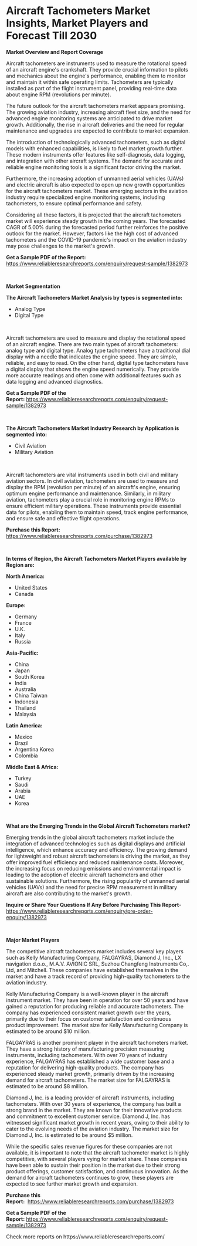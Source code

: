 <p><h1>Aircraft Tachometers Market Insights, Market Players and Forecast Till 2030</h1></p><p><strong>Market Overview and Report Coverage</strong></p>
<p><p>Aircraft tachometers are instruments used to measure the rotational speed of an aircraft engine's crankshaft. They provide crucial information to pilots and mechanics about the engine's performance, enabling them to monitor and maintain it within safe operating limits. Tachometers are typically installed as part of the flight instrument panel, providing real-time data about engine RPM (revolutions per minute).</p><p>The future outlook for the aircraft tachometers market appears promising. The growing aviation industry, increasing aircraft fleet size, and the need for advanced engine monitoring systems are anticipated to drive market growth. Additionally, the rise in aircraft deliveries and the need for regular maintenance and upgrades are expected to contribute to market expansion.</p><p>The introduction of technologically advanced tachometers, such as digital models with enhanced capabilities, is likely to fuel market growth further. These modern instruments offer features like self-diagnosis, data logging, and integration with other aircraft systems. The demand for accurate and reliable engine monitoring tools is a significant factor driving the market.</p><p>Furthermore, the increasing adoption of unmanned aerial vehicles (UAVs) and electric aircraft is also expected to open up new growth opportunities for the aircraft tachometers market. These emerging sectors in the aviation industry require specialized engine monitoring systems, including tachometers, to ensure optimal performance and safety.</p><p>Considering all these factors, it is projected that the aircraft tachometers market will experience steady growth in the coming years. The forecasted CAGR of 5.00% during the forecasted period further reinforces the positive outlook for the market. However, factors like the high cost of advanced tachometers and the COVID-19 pandemic's impact on the aviation industry may pose challenges to the market's growth.</p></p>
<p><strong>Get a Sample PDF of the Report:</strong> <a href="https://www.reliableresearchreports.com/enquiry/request-sample/1382973">https://www.reliableresearchreports.com/enquiry/request-sample/1382973</a></p>
<p>&nbsp;</p>
<p><strong>Market Segmentation</strong></p>
<p><strong>The Aircraft Tachometers Market Analysis by types is segmented into:</strong></p>
<p><ul><li>Analog Type</li><li>Digital Type</li></ul></p>
<p>&nbsp;</p>
<p><p>Aircraft tachometers are used to measure and display the rotational speed of an aircraft engine. There are two main types of aircraft tachometers: analog type and digital type. Analog type tachometers have a traditional dial display with a needle that indicates the engine speed. They are simple, reliable, and easy to read. On the other hand, digital type tachometers have a digital display that shows the engine speed numerically. They provide more accurate readings and often come with additional features such as data logging and advanced diagnostics.</p></p>
<p><strong>Get a Sample PDF of the Report:</strong>&nbsp;<a href="https://www.reliableresearchreports.com/enquiry/request-sample/1382973">https://www.reliableresearchreports.com/enquiry/request-sample/1382973</a></p>
<p>&nbsp;</p>
<p><strong>The Aircraft Tachometers Market Industry Research by Application is segmented into:</strong></p>
<p><ul><li>Civil Aviation</li><li>Military Aviation</li></ul></p>
<p>&nbsp;</p>
<p><p>Aircraft tachometers are vital instruments used in both civil and military aviation sectors. In civil aviation, tachometers are used to measure and display the RPM (revolution per minute) of an aircraft's engine, ensuring optimum engine performance and maintenance. Similarly, in military aviation, tachometers play a crucial role in monitoring engine RPMs to ensure efficient military operations. These instruments provide essential data for pilots, enabling them to maintain speed, track engine performance, and ensure safe and effective flight operations.</p></p>
<p><strong>Purchase this Report:</strong>&nbsp; <a href="https://www.reliableresearchreports.com/purchase/1382973">https://www.reliableresearchreports.com/purchase/1382973</a></p>
<p>&nbsp;</p>
<p><strong>In terms of Region, the Aircraft Tachometers Market Players available by Region are:</strong></p>
<p>
    <p> <strong> North America: </strong>
        <ul>
            <li>United States</li>
            <li>Canada</li>
        </ul>
        </p> 
    <p> <strong> Europe: </strong>
        <ul>
            <li>Germany</li>
            <li>France</li>
            <li>U.K.</li>
            <li>Italy</li>
            <li>Russia</li>
        </ul>
        </p> 
    <p> <strong> Asia-Pacific: </strong>
        <ul>
            <li>China</li>
            <li>Japan</li>
            <li>South Korea</li>
            <li>India</li>
            <li>Australia</li>
            <li>China Taiwan</li>
            <li>Indonesia</li>
            <li>Thailand</li>
            <li>Malaysia</li>
        </ul>
        </p> 
    <p> <strong> Latin America: </strong>
        <ul>
            <li>Mexico</li>
            <li>Brazil</li>
            <li>Argentina Korea</li>
            <li>Colombia</li>
        </ul>
        </p> 
    <p> <strong> Middle East & Africa: </strong>
        <ul>
            <li>Turkey</li>
            <li>Saudi</li>
            <li>Arabia</li>
            <li>UAE</li>
            <li>Korea</li>
        </ul>
    </p>
    </p>
<p>&nbsp;</p>
<p><strong>What are the Emerging Trends in the Global Aircraft Tachometers market?</strong></p>
<p><p>Emerging trends in the global aircraft tachometers market include the integration of advanced technologies such as digital displays and artificial intelligence, which enhance accuracy and efficiency. The growing demand for lightweight and robust aircraft tachometers is driving the market, as they offer improved fuel efficiency and reduced maintenance costs. Moreover, the increasing focus on reducing emissions and environmental impact is leading to the adoption of electric aircraft tachometers and other sustainable solutions. Furthermore, the rising popularity of unmanned aerial vehicles (UAVs) and the need for precise RPM measurement in military aircraft are also contributing to the market's growth.</p></p>
<p><strong>Inquire or Share Your Questions If Any Before Purchasing This Report</strong>- <a href="https://www.reliableresearchreports.com/enquiry/pre-order-enquiry/1382973">https://www.reliableresearchreports.com/enquiry/pre-order-enquiry/1382973</a></p>
<p>&nbsp;</p>
<p><strong>Major Market Players</strong></p>
<p><p>The competitive aircraft tachometers market includes several key players such as Kelly Manufacturing Company, FALGAYRAS, Diamond J, Inc., LX navigation d.o.o., M.A.V. AVIONIC SRL, Suzhou Changfeng Instruments Co,. Ltd, and Mitchell. These companies have established themselves in the market and have a track record of providing high-quality tachometers to the aviation industry.</p><p>Kelly Manufacturing Company is a well-known player in the aircraft instrument market. They have been in operation for over 50 years and have gained a reputation for producing reliable and accurate tachometers. The company has experienced consistent market growth over the years, primarily due to their focus on customer satisfaction and continuous product improvement. The market size for Kelly Manufacturing Company is estimated to be around $10 million.</p><p>FALGAYRAS is another prominent player in the aircraft tachometers market. They have a strong history of manufacturing precision measuring instruments, including tachometers. With over 70 years of industry experience, FALGAYRAS has established a wide customer base and a reputation for delivering high-quality products. The company has experienced steady market growth, primarily driven by the increasing demand for aircraft tachometers. The market size for FALGAYRAS is estimated to be around $8 million.</p><p>Diamond J, Inc. is a leading provider of aircraft instruments, including tachometers. With over 30 years of experience, the company has built a strong brand in the market. They are known for their innovative products and commitment to excellent customer service. Diamond J, Inc. has witnessed significant market growth in recent years, owing to their ability to cater to the evolving needs of the aviation industry. The market size for Diamond J, Inc. is estimated to be around $5 million.</p><p>While the specific sales revenue figures for these companies are not available, it is important to note that the aircraft tachometer market is highly competitive, with several players vying for market share. These companies have been able to sustain their position in the market due to their strong product offerings, customer satisfaction, and continuous innovation. As the demand for aircraft tachometers continues to grow, these players are expected to see further market growth and expansion.</p></p>
<p><strong>Purchase this Report:</strong>&nbsp;&nbsp;<a href="https://www.reliableresearchreports.com/purchase/1382973">https://www.reliableresearchreports.com/purchase/1382973</a></p>
<p></p>
<p><strong>Get a Sample PDF of the Report:</strong>&nbsp;<a href="https://www.reliableresearchreports.com/enquiry/request-sample/1382973">https://www.reliableresearchreports.com/enquiry/request-sample/1382973</a></p>
<p>Check more reports on https://www.reliableresearchreports.com/</p>